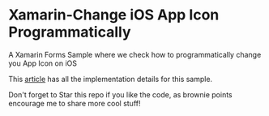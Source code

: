 # Xamarin-Change iOS App Icon Programmatically
A Xamarin Forms Sample where we check how to programmatically change you App Icon on iOS

This [article](https://prototypemakers.medium.com/userscustomizeiosappiconsxamarin-9d08b671e4e8?sk=3648f81068f011f81054c54926e9dbc7) has all the implementation details for this sample.

Don't forget to Star this repo if you like the code, as brownie points encourage me to share more cool stuff!
